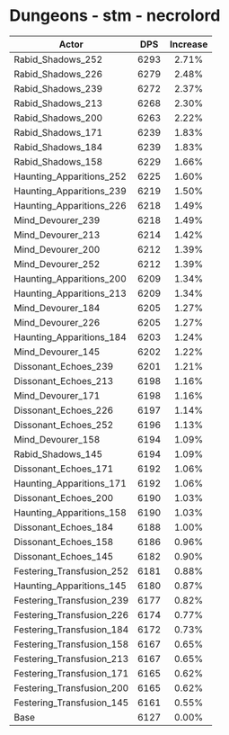 # Dungeons - stm - necrolord
| Actor | DPS | Increase |
|---|:---:|:---:|
|Rabid_Shadows_252|6293|2.71%|
|Rabid_Shadows_226|6279|2.48%|
|Rabid_Shadows_239|6272|2.37%|
|Rabid_Shadows_213|6268|2.30%|
|Rabid_Shadows_200|6263|2.22%|
|Rabid_Shadows_171|6239|1.83%|
|Rabid_Shadows_184|6239|1.83%|
|Rabid_Shadows_158|6229|1.66%|
|Haunting_Apparitions_252|6225|1.60%|
|Haunting_Apparitions_239|6219|1.50%|
|Haunting_Apparitions_226|6218|1.49%|
|Mind_Devourer_239|6218|1.49%|
|Mind_Devourer_213|6214|1.42%|
|Mind_Devourer_200|6212|1.39%|
|Mind_Devourer_252|6212|1.39%|
|Haunting_Apparitions_200|6209|1.34%|
|Haunting_Apparitions_213|6209|1.34%|
|Mind_Devourer_184|6205|1.27%|
|Mind_Devourer_226|6205|1.27%|
|Haunting_Apparitions_184|6203|1.24%|
|Mind_Devourer_145|6202|1.22%|
|Dissonant_Echoes_239|6201|1.21%|
|Dissonant_Echoes_213|6198|1.16%|
|Mind_Devourer_171|6198|1.16%|
|Dissonant_Echoes_226|6197|1.14%|
|Dissonant_Echoes_252|6196|1.13%|
|Mind_Devourer_158|6194|1.09%|
|Rabid_Shadows_145|6194|1.09%|
|Dissonant_Echoes_171|6192|1.06%|
|Haunting_Apparitions_171|6192|1.06%|
|Dissonant_Echoes_200|6190|1.03%|
|Haunting_Apparitions_158|6190|1.03%|
|Dissonant_Echoes_184|6188|1.00%|
|Dissonant_Echoes_158|6186|0.96%|
|Dissonant_Echoes_145|6182|0.90%|
|Festering_Transfusion_252|6181|0.88%|
|Haunting_Apparitions_145|6180|0.87%|
|Festering_Transfusion_239|6177|0.82%|
|Festering_Transfusion_226|6174|0.77%|
|Festering_Transfusion_184|6172|0.73%|
|Festering_Transfusion_158|6167|0.65%|
|Festering_Transfusion_213|6167|0.65%|
|Festering_Transfusion_171|6165|0.62%|
|Festering_Transfusion_200|6165|0.62%|
|Festering_Transfusion_145|6161|0.55%|
|Base|6127|0.00%|
